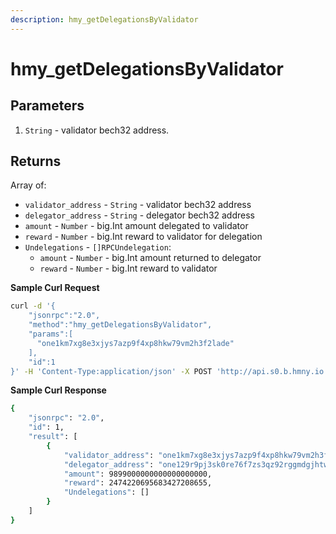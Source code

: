 ```yaml
---
description: hmy_getDelegationsByValidator
---
```


# hmy\_getDelegationsByValidator

## Parameters

1. `String` - validator bech32 address.

## Returns

Array of:

* `validator_address` - `String` - validator bech32 address
* `delegator_address` - `String` - delegator bech32 address
* `amount` - `Number` - big.Int amount delegated to validator
* `reward` - `Number` - big.Int reward to validator for delegation
* `Undelegations` - `[]RPCUndelegation`:
  * `amount` - `Number` - big.Int amount returned to delegator
  * `reward` - `Number` - big.Int reward to validator

**Sample Curl Request**

```bash
curl -d '{
    "jsonrpc":"2.0",
    "method":"hmy_getDelegationsByValidator",
    "params":[
      "one1km7xg8e3xjys7azp9f4xp8hkw79vm2h3f2lade"
    ],
    "id":1
}' -H 'Content-Type:application/json' -X POST 'http://api.s0.b.hmny.io'
```

**Sample Curl Response**

```bash
{
    "jsonrpc": "2.0",
    "id": 1,
    "result": [
        {
            "validator_address": "one1km7xg8e3xjys7azp9f4xp8hkw79vm2h3f2lade",
            "delegator_address": "one129r9pj3sk0re76f7zs3qz92rggmdgjhtwge62k",
            "amount": 9899000000000000000000,
            "reward": 2474220695683427208655,
            "Undelegations": []
        }
    ]
}
```
